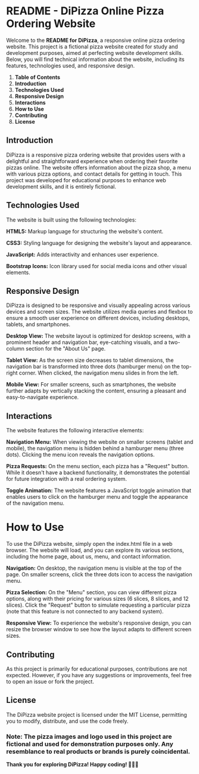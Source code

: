 # README - DiPizza Online Pizza Ordering Website
Welcome to the **README for DiPizza**, a responsive online pizza ordering website. This project is a fictional pizza website created for study and development purposes, aimed at perfecting website development skills. Below, you will find technical information about the website, including its features, technologies used, and responsive design.

1. **Table of Contents**
2. **Introduction**
3. **Technologies Used**
4. **Responsive Design**
5. **Interactions**
6. **How to Use**
7. **Contributing**
8. **License**

## Introduction
DiPizza is a responsive pizza ordering website that provides users with a delightful and straightforward experience when ordering their favorite pizzas online. The website offers information about the pizza shop, a menu with various pizza options, and contact details for getting in touch. This project was developed for educational purposes to enhance web development skills, and it is entirely fictional.

## Technologies Used
The website is built using the following technologies:

**HTML5:** Markup language for structuring the website's content.

**CSS3:** Styling language for designing the website's layout and appearance.

**JavaScript:** Adds interactivity and enhances user experience.

**Bootstrap Icons:** Icon library used for social media icons and other visual elements.

## Responsive Design
DiPizza is designed to be responsive and visually appealing across various devices and screen sizes. The website utilizes media queries and flexbox to ensure a smooth user experience on different devices, including desktops, tablets, and smartphones.

**Desktop View:** The website layout is optimized for desktop screens, with a prominent header and navigation bar, eye-catching visuals, and a two-column section for the "About Us" page.

**Tablet View:** As the screen size decreases to tablet dimensions, the navigation bar is transformed into three dots (hamburger menu) on the top-right corner. When clicked, the navigation menu slides in from the left.

**Mobile View:** For smaller screens, such as smartphones, the website further adapts by vertically stacking the content, ensuring a pleasant and easy-to-navigate experience.

## Interactions
The website features the following interactive elements:

**Navigation Menu:** When viewing the website on smaller screens (tablet and mobile), the navigation menu is hidden behind a hamburger menu (three dots). Clicking the menu icon reveals the navigation options.

**Pizza Requests:** On the menu section, each pizza has a "Request" button. While it doesn't have a backend functionality, it demonstrates the potential for future integration with a real ordering system.

**Toggle Animation:** The website features a JavaScript toggle animation that enables users to click on the hamburger menu and toggle the appearance of the navigation menu.

# How to Use
To use the DiPizza website, simply open the index.html file in a web browser. The website will load, and you can explore its various sections, including the home page, about us, menu, and contact information.

**Navigation:** On desktop, the navigation menu is visible at the top of the page. On smaller screens, click the three dots icon to access the navigation menu.

**Pizza Selection:** On the "Menu" section, you can view different pizza options, along with their pricing for various sizes (6 slices, 8 slices, and 12 slices). Click the "Request" button to simulate requesting a particular pizza (note that this feature is not connected to any backend system).

**Responsive View:** To experience the website's responsive design, you can resize the browser window to see how the layout adapts to different screen sizes.

## Contributing
As this project is primarily for educational purposes, contributions are not expected. However, if you have any suggestions or improvements, feel free to open an issue or fork the project.

## License
The DiPizza website project is licensed under the MIT License, permitting you to modify, distribute, and use the code freely.

### **Note:** The pizza images and logo used in this project are fictional and used for demonstration purposes only. Any resemblance to real products or brands is purely coincidental.

**Thank you for exploring DiPizza! Happy coding! 🍕🍕🍕**
